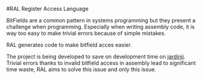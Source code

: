 #RAL Register Access Language 

BitFields are a common pattern in systems programming but they present a challenge when programming. 
Especially when writing assembly code, it is way too easy to make trivial errors because of simple mistakes. 

RAL generates code to make bitfield acces easier. 

The project is being developed to save on development time on [jardinii](https://github.com/isubasinghe/jardinii). Trivial errors thanks to 
invalid bitfield access in assembly lead to significant time waste, RAL aims to solve this issue and only this issue. 

